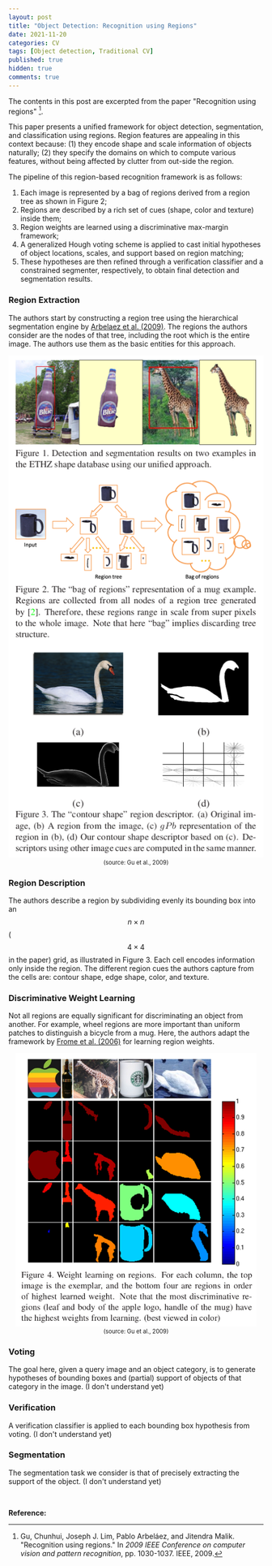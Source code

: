 ```yaml
---
layout: post
title: "Object Detection: Recognition using Regions"
date: 2021-11-20
categories: CV
tags: [Object detection, Traditional CV]
published: true
hidden: true
comments: true
---
```


The contents in this post are excerpted from the paper "Recognition using regions" [^1].

This paper presents a unified framework for object detection, segmentation, and classification using regions. Region features are appealing in this context because: (1) they encode shape and scale information of objects naturally; (2) they specify the domains on which to compute various features, without being affected by clutter from out-side the region.

The pipeline of this region-based recognition framework is as follows: 

1. Each image is represented by a bag of regions derived from a region tree as shown in Figure 2;
2. Regions are described by a rich set of cues (shape, color and texture) inside them;
3. Region weights are learned using a discriminative max-margin framework;
4. A generalized Hough voting scheme is applied to cast initial hypotheses of object locations, scales, and support based on region matching;
5. These hypotheses are then refined through a verification classifier and a constrained segmenter, respectively, to obtain final detection and segmentation results.

### Region Extraction

The authors start by constructing a region tree using the hierarchical segmentation engine by [Arbelaez et al. (2009)](https://ieeexplore.ieee.org/abstract/document/5206707/). The regions the authors consider are the nodes of that tree, including the root which is the entire image. The authors use them as the basic entities for this approach.

<div align='center'>
<img src="../../../pictures/recognition-using-regions-fig1-fig2-fig3.png" alt="recognition-using-regions-fig1-fig2-fig3.png" style="zoom:100%;" />
<figcaption style="font-size: 80%;"> (source: Gu et al., 2009) </figcaption>
</div>

### Region Description

The authors describe a region by subdividing evenly its bounding box into an $$ n \times n $$ ($$ 4 \times 4 $$ in the paper) grid, as illustrated in Figure 3. Each cell encodes information only inside the region. The different region cues the authors capture from the cells are: contour shape, edge shape, color, and texture.

### Discriminative Weight Learning

Not all regions are equally significant for discriminating an object from another. For example, wheel regions are more important than uniform patches to distinguish a bicycle from a mug. Here, the authors adapt the framework by [Frome et al. (2006)](https://proceedings.neurips.cc/paper/2006/hash/9f8684e630c4c30cad7b1f0935cd62ab-Abstract.html) for learning region weights.

<div align='center'>
<img src="../../../pictures/recognition-using-regions-fig4-weight-learning-on-regions.png" alt="recognition-using-regions-fig4-weight-learning-on-regions.png" style="zoom: 66%;" />
<figcaption style="font-size: 80%;"> (source: Gu et al., 2009) </figcaption>
</div>

### Voting

The goal here, given a query image and an object category, is to generate hypotheses of bounding boxes and (partial) support of objects of that category in the image. (I don't understand yet)

### Verification

A verification classifier is applied to each bounding box hypothesis from voting. (I don't understand yet)

### Segmentation

The segmentation task we consider is that of precisely extracting the support of the object. (I don't understand yet)

<br>

**Reference:**

[^1]: Gu, Chunhui, Joseph J. Lim, Pablo Arbeláez, and Jitendra Malik. "Recognition using regions." In *2009 IEEE Conference on computer vision and pattern recognition*, pp. 1030-1037. IEEE, 2009.
